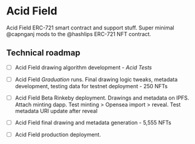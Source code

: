 # Acid Field
Acid Field ERC-721 smart contract and support stuff. Super minimal @capnganj mods to the @hashlips ERC-721 NFT contract.


## Technical roadmap
- [ ] Acid Field drawing algorithm development - *Acid Tests* 
- [ ] Acid Field *Graduation* runs.  Final drawing logic tweaks, metadata development, testing data for testnet deployment - 250 NFTs
- [ ] Acid Field Beta Rinkeby deployment.  Drawings and metadata on IPFS.  Attach minting dapp.  Test minting > Opensea import > reveal.  Test metadata URI update after reveal
- [ ] Acid Field final drawing and metadata generation - 5,555 NFTs
- [ ] Acid Field production deployment.

